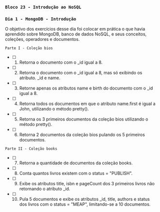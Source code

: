 ### `Bloco 23 - Introdução ao NoSQL`
### `Dia 1 - MongoDB - Introdução`

O objetivo dos exercícios desse dia foi colocar em prática o que havia aprendido sobre MongoDB, banco de dados NoSQL, e seus conceitos, coleções, operadores e documentos.

`Parte I - Coleção bios`
- [ ] 1. Retorna o documento com o _id igual a 8.
- [ ] 2. Retorna o documento com o _id igual a 8, mas só exibindo os atributo. _id e name.
- [ ] 3. Retorne apenas os atributos name e birth do documento com o _id igual a 8.
- [ ] 4. Retorna todos os documentos em que o atributo name.first é igual a John, utilizando o método pretty().
- [ ] 5. Retorna os 3 primeiros documentos da coleção bios utilizando o método pretty().
- [ ] 6. Retorna 2 documentos da coleção bios pulando os 5 primeiros documentos.

`Parte II - Coleção books`
- [ ] 7. Retorna a quantidade de documentos da coleção books.
- [ ] 8. Conta quantos livros existem com o status = "PUBLISH".
- [ ] 9. Exibe os atributos title, isbn e pageCount dos 3 primeiros livros não retornando o atributo _id.
- [ ] 10. Pula 5 documentos e exibe os atributos _id, title, authors e status dos livros com o status = "MEAP", limitando-se a 10 documentos.
